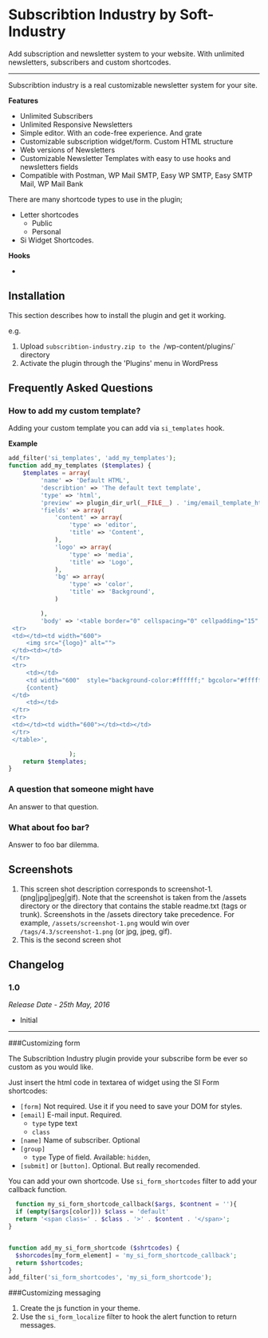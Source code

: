 # Subscribtion Industry by Soft-Industry

Add subscription and newsletter system to your website. With unlimited newsletters, subscribers and custom shortcodes.

---

Subscribtion industry is a real customizable newsletter system for your site. 

**Features**

* Unlimited Subscribers
* Unlimited Responsive Newsletters
* Simple editor. With an code-free experience. And grate
* Customizable subscription widget/form. Custom HTML structure
* Web versions of Newsletters
* Customizable Newsletter Templates with easy to use hooks and newsletters fields
* Compatible with Postman, WP Mail SMTP, Easy WP SMTP, Easy SMTP Mail, WP Mail Bank

There are many shortcode types to use in the plugin;

* Letter shortcodes
    * Public
    * Personal
* Si Widget Shortcodes.

**Hooks**

* 


## Installation

This section describes how to install the plugin and get it working.

e.g.

1. Upload `subscribtion-industry.zip to the `/wp-content/plugins/` directory
2. Activate the plugin through the 'Plugins' menu in WordPress

## Frequently Asked Questions


### How to add my custom template?

Adding your custom template you can add via `si_templates` hook. 

**Example**

```php
add_filter('si_templates', 'add_my_templates');
function add_my_templates ($templates) {
    $templates = array(
         'name' => 'Default HTML',
         'describtion' => 'The default text template',
         'type' => 'html',
         'preview' => plugin_dir_url(__FILE__) . 'img/email_template_html.png',
         'fields' => array(
             'content' => array(
                 'type' => 'editor',
                 'title' => 'Content',
             ),
             'logo' => array(
                 'type' => 'media',
                 'title' => 'Logo',
             ),
             'bg' => array(
                 'type' => 'color',
                 'title' => 'Background',
             )

         ),
         'body' => '<table border="0" cellspacing="0" cellpadding="15" style="background-color:{bg};font-family:Helvetica,Arial,sans-serif" width="100%" bgcolor="{bg}">
 <tr>
 <td></td><td width="600">
     <img src="{logo}" alt="">
 </td><td></td>
 </tr>
 <tr>
     <td></td>
     <td width="600"  style="background-color:#ffffff;" bgcolor="#ffffff" cellpadding="0">
     {content}
 </td>
     <td></td>
 </tr>
 <tr>
 <td></td><td width="600"></td><td></td>
 </tr>
 </table>',

                 );
    return $templates;
}

```


### A question that someone might have

An answer to that question.

### What about foo bar?

Answer to foo bar dilemma.

## Screenshots

1. This screen shot description corresponds to screenshot-1.(png|jpg|jpeg|gif). Note that the screenshot is taken from
the /assets directory or the directory that contains the stable readme.txt (tags or trunk). Screenshots in the /assets
directory take precedence. For example, `/assets/screenshot-1.png` would win over `/tags/4.3/screenshot-1.png`
(or jpg, jpeg, gif).
2. This is the second screen shot

## Changelog

### 1.0
*Release Date - 25th May, 2016*

* Initial


---




###Customizing form

The Subscribtion Industry plugin provide your subscribe form be ever so custom as you would like. 

Just insert the html code in textarea of widget using the SI Form shortcodes:

 * `[form]` Not required. Use it if you need to save your DOM for styles.
 * `[email]` E-mail input. Required. 
	+ `type` type text
	+ `class` 
 * `[name]` Name of subscriber. Optional
 * `[group]`
    + `type` Type of field. Available: `hidden`,
 * `[submit]` or `[button]`. Optional. But really recomended.
 
 You can add your own shortcode. Use `si_form_shortcodes` filter to add your callback function.

  ```php
    function my_si_form_shortcode_callback($args, $contnent = ''){
    if (empty($args[color])) $class = 'default'
    return '<span class=' . $class . '>' . $content . '</span>';
  }


  function add_my_si_form_shortcode ($shrtcodes) {
    $shorcodes[my_form_element] = 'my_si_form_shortcode_callback';
    return $shortcodes;
  }
  add_filter('si_form_shortcodes', 'my_si_form_shortcode');
  ```
 
###Customizing messaging
 
1. Create the js function in your theme. 
2. Use the `si_form_localize` filter to hook the alert function to return messages.

 
 
